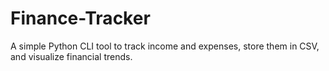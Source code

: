 # Finance-Tracker
A simple Python CLI tool to track income and expenses, store them in CSV, and visualize financial trends.

